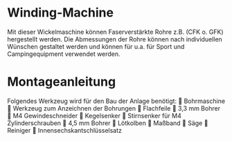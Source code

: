 # Winding-Machine

Mit dieser Wickelmaschine können Faserverstärkte Rohre z.B. (CFK o. GFK) hergestellt werden. Die Abmessungen der Rohre können nach individuellen Wünschen gestaltet werden und können für u.a. für Sport und Campingequipment verwendet werden. 

# Montageanleitung
Folgendes Werkzeug wird für den Bau der Anlage benötigt:
 Bohrmaschine
 Werkzeug zum Anzeichnen der Bohrungen
 Flachfeile
 3,3 mm Bohrer
 M4 Gewindeschneider
 Kegelsenker
 Stirnsenker für M4 Zylinderschrauben
 4,5 mm Bohrer
 Lötkolben
 Maßband
 Säge
 Reiniger
 Innensechskantschlüsselsatz
